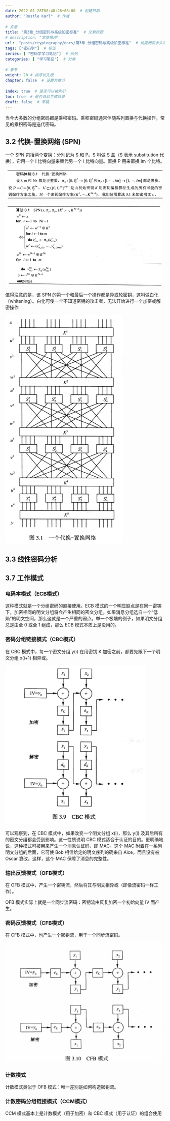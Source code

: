 ```yaml
---
date: 2022-01-28T08:48:26+08:00  # 创建日期
author: "Rustle Karl"  # 作者

# 文章
title: "第3章_分组密码与高级加密标准"  # 文章标题
# description: "文章描述"
url:  "posts/cryptography/docs/第3章_分组密码与高级加密标准"  # 设置网页永久链接
tags: ["密码学"]  # 标签
series: [ "密码学学习笔记"]  # 系列
categories: [ "学习笔记"]  # 分类

# 章节
weight: 20 # 排序优先级
chapter: false  # 设置为章节

index: true  # 是否可以被索引
toc: true  # 是否自动生成目录
draft: false  # 草稿
---
```


当今大多数的分组密码都是乘积密码。乘积密码通常伴随系列置换与代换操作，常见的乘积密码是迭代密码。

## 3.2 代换-置换网络 (SPN)

一个 SPN 包括两个变换：分别记为 S 和 P。S 叫做 S 盒（S 表示 substitution 代换），它用一个 l 比特向量来替代另一个 l 比特向量。置换 P 用来置换 lm 个比特。

![](../assets/images/密码体制3.1_代换-置换网络.png)

![](../assets/images/算法3.1.SPN.png)

值得注意的是，该 SPN 的第一个和最后一个操作都是异或轮密钥，这叫做白化（whitening）。白化可使一个不知道密钥的攻击者，无法开始进行一个加密或解密操作

![](../assets/images/图3.1_代换-置换网络.png)

## 3.3 线性密码分析


## 3.7 工作模式

### 电码本模式（ECB模式）

这种模式就是一个分组密码的直接使用。ECB 模式的一个明显缺点是在同一密钥下，加密相同的明文分组将会产生相同的密文分组。如果消息分组选自一个“低熵”的明文空间，那么这就是一个严重的弱点。举一个极端的例子，如果明文分组总是由全 0 或全 1 组成，那么 ECB 模式本质上是没用的。

### 密码分组链接模式（CBC模式）

在 CBC 模式中，每一个密文分组 y(i) 在用密钥 K 加密之前，都要先跟下一个明文分组 x(i+1) 相异或。

![](../assets/images/图3.9_CBC模式.png)

可以观察到，在 CBC 模式中，如果改变一个明文分组 x(i)，那么 y(i) 及其后所有的密文分组都会受到影响。这一性质说明 CBC 模式适合于认证的目的。更明确地说，这种模式可被用来产生一个消息认证码，即 MAC。这个 MAC 附着在一系列明文分组的后面，它可使 Bob 相信给定的明文序列的确来自 Aice，而且没有被 Oscar 篡改。这样，这个 MAC 保障了消息的完整性。

### 输出反馈模式（OFB模式）

在 OFB 模式中，产生一个密钥流，然后将其与明文相异或（即像流密码一样工作）。

OFB 模式实际上就是一个同步流密码：密钥流由反复加密一个初始向量 IV 而产生。

### 密码反馈模式（CFB模式）

在 CFB 模式中，也产生一个密钥流，用于一个同步流密码。

![](../assets/images/图3.10_CFB模式.png)

### 计数模式

计数模式类似于 OFB 模式：唯一差别是如何构造密钥流。

### 计数密码分组链接模式（CCM模式）

CCM 模式基本上是计数模式（用于加密）和 CBC 模式（用于认证）的组合使用


